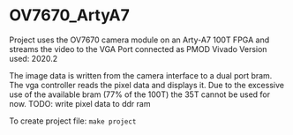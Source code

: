 # OV7670_ArtyA7
Project uses the OV7670 camera module on an Arty-A7 100T FPGA and streams the video to the VGA Port connected as PMOD
Vivado Version used: 2020.2

The image data is written from the camera interface to a dual port bram. The vga controller reads the pixel data and displays it. 
Due to the excessive use of the available bram (77% of the 100T) the 35T cannot be used for now. 
TODO: write pixel data to ddr ram 

To create project file:
`make project`
